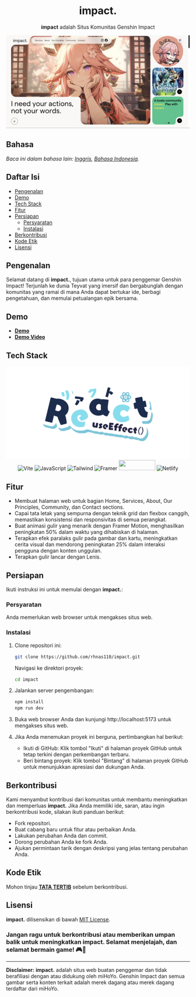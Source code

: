 <div align=center>

<h1>impact.</h1>

**impact** adalah Situs Komunitas Genshin Impact

![Pratinjau impact.](/src/assets/preview.png)

</div>

## Bahasa

_Baca ini dalam bahasa lain: [Inggris](README.md), [Bahasa Indonesia](README.id.md)._

## Daftar Isi

- [Pengenalan](#pengenalan)
- [Demo](#demo)
- [Tech Stack](#tech-stack)
- [Fitur](#fitur)
- [Persiapan](#persiapan)
  - [Persyaratan](#persyaratan)
  - [Instalasi](#instalasi)
- [Berkontribusi](#berkontribusi)
- [Kode Etik](#kode-etik)
- [Lisensi](#lisensi)

## Pengenalan

Selamat datang di **impact.**, tujuan utama untuk para penggemar Genshin Impact! Terjunlah ke dunia Teyvat yang imersif dan bergabunglah dengan komunitas yang ramai di mana Anda dapat bertukar ide, berbagi pengetahuan, dan memulai petualangan epik bersama.

## Demo

- **[Demo]**
- **[Demo Video]**

## Tech Stack

<div align=center>

![React](https://raw.githubusercontent.com/Crysta1221/tech_logos/main/react/react.png)
![Vite](https://img.shields.io/badge/vite-%23646CFF.svg?style=for-the-badge&logo=vite&logoColor=white)
![JavaScript](https://img.shields.io/badge/-JavaScript-F7DF1E?style=for-the-badge&logo=javascript&logoColor=black)
![Tailwind](https://img.shields.io/badge/Tailwind_CSS-38B2AC?style=for-the-badge&logo=tailwind-css&logoColor=white)
![Framer](https://img.shields.io/badge/Framer-black?style=for-the-badge&logo=framer&logoColor=blue)
[<img src="https://assets.darkroom.engineering/lenis/header.png" width=100 height=28>](https://lenis.darkroom.engineering/)
![Netlify](https://img.shields.io/badge/netlify-%23000000.svg?style=for-the-badge&logo=netlify&logoColor=#00C7B7)

</div>

## Fitur

- Membuat halaman web untuk bagian Home, Services, About, Our Principles, Community, dan Contact sections.
- Capai tata letak yang sempurna dengan teknik grid dan flexbox canggih, memastikan konsistensi dan responsivitas di semua perangkat.
- Buat animasi gulir yang menarik dengan Framer Motion, menghasilkan peningkatan 50% dalam waktu yang dihabiskan di halaman.
- Terapkan efek paralaks gulir pada gambar dan kartu, meningkatkan cerita visual dan mendorong peningkatan 25% dalam interaksi pengguna dengan konten unggulan.
- Terapkan gulir lancar dengan Lenis.

## Persiapan

Ikuti instruksi ini untuk memulai dengan **impact.**:

### Persyaratan

Anda memerlukan web browser untuk mengakses situs web.

### Instalasi

1. Clone repositori ini:

   ```bash
   git clone https://github.com/rhnas110/impact.git
   ```

   Navigasi ke direktori proyek:

   ```bash
   cd impact
   ```

2. Jalankan server pengembangan:
   ```bash
   npm install
   npm run dev
   ```
3. Buka web browser Anda dan kunjungi http://localhost:5173 untuk mengakses situs web.
4. Jika Anda menemukan proyek ini berguna, pertimbangkan hal berikut:
   - Ikuti di GitHub: Klik tombol "Ikuti" di halaman proyek GitHub untuk tetap terkini dengan perkembangan terbaru.
   - Beri bintang proyek: Klik tombol "Bintang" di halaman proyek GitHub untuk menunjukkan apresiasi dan dukungan Anda.

## Berkontribusi

Kami menyambut kontribusi dari komunitas untuk membantu meningkatkan dan memperluas **impact.** Jika Anda memiliki ide, saran, atau ingin berkontribusi kode, silakan ikuti panduan berikut:

- Fork repositori.
- Buat cabang baru untuk fitur atau perbaikan Anda.
- Lakukan perubahan Anda dan commit.
- Dorong perubahan Anda ke fork Anda.
- Ajukan permintaan tarik dengan deskripsi yang jelas tentang perubahan Anda.

## Kode Etik

Mohon tinjau **[TATA TERTIB](CODE_OF_CONDUCT.md)** sebelum berkontribusi.

## Lisensi

**impact.** dilisensikan di bawah [MIT License](LICENSE).

### Jangan ragu untuk berkontribusi atau memberikan umpan balik untuk meningkatkan impact. Selamat menjelajah, dan selamat bermain game! 🎮🌟

<hr>

**Disclaimer:** **impact.** adalah situs web buatan penggemar dan tidak berafiliasi dengan atau didukung oleh miHoYo. Genshin Impact dan semua gambar serta konten terkait adalah merek dagang atau merek dagang terdaftar dari miHoYo.

[comment]: <> (LINK VARIABLE)
[demo]: https://im-pact.netlify.app/
[demo video]: https://drive.google.com/file/d/1iVZ95E4myDh9SoLl4bywBlLy2GpmnuFT/view?usp=sharing
